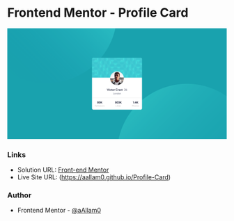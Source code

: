 # Frontend Mentor - Profile Card

![](images/profile-card.png)

### Links

- Solution URL: [Front-end Mentor](https://www.frontendmentor.io/solutions/aligning-two-background-images-using-css-transform-DJUqRY4DNQ)
- Live Site URL: (https://aallam0.github.io/Profile-Card)

### Author

- Frontend Mentor - [@aAllam0](https://www.frontendmentor.io/profile/aAllam0)


